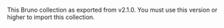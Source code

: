 This Bruno collection as exported from v2.1.0. You must use this version or higher to import this collection.
